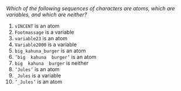_Which of the following sequences of characters are atoms, which are variables, and which are neither?_
1. `vINCENT` is an atom
2. `Footmassage` is a variable
3. `variable23` is an atom
4. `Variable2000` is a variable
5. `big_kahuna_burger` is an atom
6. `’big  kahuna  burger’` is an atom
7. `big  kahuna  burger` is neither
8. `’Jules’` is an atom
9. `_Jules` is a variable
10. `’_Jules’` is an atom
